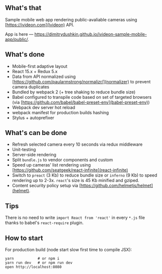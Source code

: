 ## What's that
Sample mobile web app rendering public-avaliable cameras using [https://ivideon.com](Ivideon) API.

App is here — https://dimitrydushkin.github.io/ivideon-sample-mobile-app/public/.

## What's done
 * Mobile-first adaptive layout
 * React 15.x + Redux 5.x
 * Data from API normalized using [https://github.com/paularmstrong/normalizr/](normalizer) to prevent camera duplicates
 * Bundled by webpack 2 (+ tree shaking to reduce bundle size)
 * Babel configured to transpile code based on set of targeted browsers (via [https://github.com/babel/babel-preset-env](babel-preset-env))
 * Webpack dev server hot reload
 * webpack manifest for production builds hashing
 * Stylus + autoprefixer
 
## What's can be done
 * Refresh selected camera every 10 seconds via redux middleware
 * Unit-testing
 * Server-side rendering
 * Split `bundle.js` to vendor components and custom
 * Speed up cameras' list rendering using [https://github.com/seatgeek/react-infinite](react-infinite)
 * Switch to `preact` (3 Kb) to reduce bundle size or `inferno` (9 Kb) to speed rendering up to 2-3x. `react`'s size is 45 Kb minified and gziped.
 * Content security policy setup via [https://github.com/helmetjs/helmet](helmet).


## Tips
There is no need to write `import React from 'react'` in every `*.js` file thanks to babel's `react-require` plugin.

## How to start
For production build (node start slow first time to compile JSX):
```
yarn           # or npm i
yarn run dev   # or npm run dev
open http://localhost:8080
```
